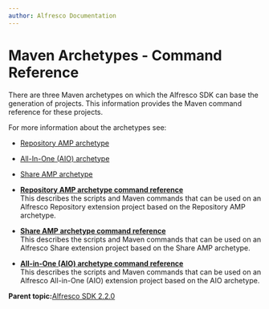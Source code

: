 ```yaml
---
author: Alfresco Documentation
---
```


# Maven Archetypes - Command Reference

There are three Maven archetypes on which the Alfresco SDK can base the generation of projects. This information provides the Maven command reference for these projects.

For more information about the archetypes see:

-   [Repository AMP archetype](alfresco-sdk-archetypes-repo-amp.md)
-   [All-In-One \(AIO\) archetype](alfresco-sdk-archetypes-aio.md)
-   [Share AMP archetype](alfresco-sdk-archetypes-share-amp.md)

-   **[Repository AMP archetype command reference](../concepts/alfresco-sdk-cmd-reference-repo-amp.md)**  
This describes the scripts and Maven commands that can be used on an Alfresco Repository extension project based on the Repository AMP archetype.
-   **[Share AMP archetype command reference](../concepts/alfresco-sdk-cmd-reference-share-amp.md)**  
This describes the scripts and Maven commands that can be used on an Alfresco Share extension project based on the Share AMP archetype.
-   **[All-in-One \(AIO\) archetype command reference](../concepts/alfresco-sdk-cmd-reference-aio.md)**  
This describes the scripts and Maven commands that can be used on an Alfresco All-in-One \(AIO\) extension project based on the AIO archetype.

**Parent topic:**[Alfresco SDK 2.2.0](../concepts/alfresco-sdk-intro.md)


